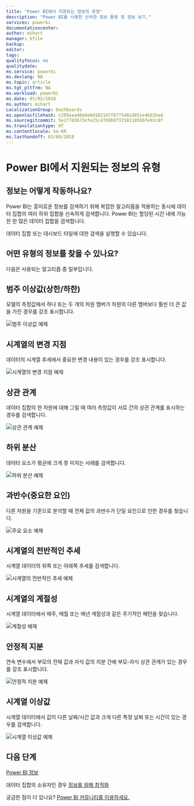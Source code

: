 ```yaml
---
title: "Power BI에서 지원되는 정보의 유형"
description: "Power BI를 사용한 신속한 정보 활용 및 정보 보기."
services: powerbi
documentationcenter: 
author: mihart
manager: kfile
backup: 
editor: 
tags: 
qualityfocus: no
qualitydate: 
ms.service: powerbi
ms.devlang: NA
ms.topic: article
ms.tgt_pltfrm: NA
ms.workload: powerbi
ms.date: 03/02/2018
ms.author: mihart
LocalizationGroup: Dashboards
ms.openlocfilehash: c295eea46e6e8d182147f877548a385ce4602bad
ms.sourcegitcommit: 5e1f7d2673efe25c47b9b9f315011055bfe92c8f
ms.translationtype: HT
ms.contentlocale: ko-KR
ms.lasthandoff: 03/09/2018
---
```

# <a name="types-of-insights-supported-by-power-bi"></a>Power BI에서 지원되는 정보의 유형
## <a name="how-does-insights-work"></a>정보는 어떻게 작동하나요?
Power BI는 흥미로운 정보를 검색하기 위해 복잡한 알고리즘을 적용하는 동시에 데이터 집합의 여러 하위 집합을 신속하게 검색합니다. Power BI는 할당된 시간 내에 가능한 한 많은 데이터 집합을 검색합니다.

데이터 집합 또는 대시보드 타일에 대한 검색을 실행할 수 있습니다.   

## <a name="what-types-of-insights-can-we-find"></a>어떤 유형의 정보를 찾을 수 있나요?
다음은 사용되는 알고리즘 중 일부입니다.

## <a name="category-outliers-topbottom"></a>범주 이상값(상한/하한)
모델의 측정값에서 하나 또는 두 개의 차원 멤버가 차원의 다른 멤버보다 훨씬 더 큰 값을 가진 경우를 강조 표시합니다.  

![범주 이상값 예제](media/service-insight-types/pbi_auto_insight_types_category_outliers.png)

## <a name="change-points-in-a-time-series"></a>시계열의 변경 지점
데이터의 시계열 추세에서 중요한 변경 내용이 있는 경우를 강조 표시합니다.

![시계열의 변경 지점 예제](media/service-insight-types/pbi_auto_insight_types_changepoint.png)

## <a name="correlation"></a>상관 관계
데이터 집합의 한 차원에 대해 그릴 때 여러 측정값이 서로 간의 상관 관계를 표시하는 경우를 검색합니다.

![상관 관계 예제](media/service-insight-types/pbi_auto_insight_types_correlation.png)

## <a name="low-variance"></a>하위 분산
데이터 요소가 평균에 크게 못 미치는 사례를 검색합니다.

![하위 분산 예제](media/service-insight-types/power-bi-low-variance.png)

## <a name="majority-major-factors"></a>과반수(중요한 요인)
다른 차원을 기준으로 분석할 때 전체 값의 과반수가 단일 요인으로 인한 경우를 찾습니다.  

![주요 요소 예제](media/service-insight-types/pbi_auto_insight_types_majority.png)

## <a name="overall-trends-in-time-series"></a>시계열의 전반적인 추세
시계열 데이터의 위쪽 또는 아래쪽 추세를 검색합니다.

![시계열의 전반적인 추세 예제](media/service-insight-types/pbi_auto_insight_types_trend.png)

## <a name="seasonality-in-time-series"></a>시계열의 계절성
시계열 데이터에서 매주, 매월 또는 매년 계절성과 같은 주기적인 패턴을 찾습니다.

![계절성 예제](media/service-insight-types/pbi_auto_insight_types_seasonality_new.png)

## <a name="steady-share"></a>안정적 지분
연속 변수에서 부모의 전체 값과 자식 값의 지분 간에 부모-자식 상관 관계가 있는 경우를 강조 표시합니다.

![안정적 지분 예제](media/service-insight-types/pbi_auto_insight_types_steadyshare.png)

## <a name="time-series-outliers"></a>시계열 이상값
시계열 데이터에서 값이 다른 날짜/시간 값과 크게 다른 특정 날짜 또는 시간이 있는 경우를 검색합니다.

![시계열 이상값 예제](media/service-insight-types/pbi_auto_insight_types_time_series_outliers.png)

## <a name="next-steps"></a>다음 단계
[Power BI 정보](service-insights.md)

데이터 집합의 소유자인 경우 [정보를 위해 최적화](service-insights-optimize.md)

궁금한 점이 더 있나요? [Power BI 커뮤니티를 이용하세요.](http://community.powerbi.com/)

